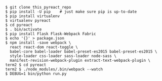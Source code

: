 
    $ git clone this_pyreact_repo
    $ pip install -U pip    # just make sure pip is up-to-date
    $ pip install virtualenv
    $ virtualenv pyreact
    $ cd pyreact
    $ . bin/activate
    $ pip install Flask Flask-Webpack Fabric
    $ echo '{}' > package.json
    $ npm install -save webpack \
      react react-dom react-toggle \
      babel-core babel-loader babel-preset-es2015 babel-preset-es2015 \
      style-loader css-loader sass-loader node-sass \
      manifest-revision-webpack-plugin extract-text-webpack-plugin \
    term2 $ cd pyreact
    term2 $ ./node_modules/.bin/webpack --watch
    $ DEBUG=1 bin/python run.py




